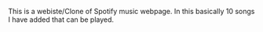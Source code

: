 This is a webiste/Clone of Spotify music webpage. In this basically 10 songs I have added that can be played.
